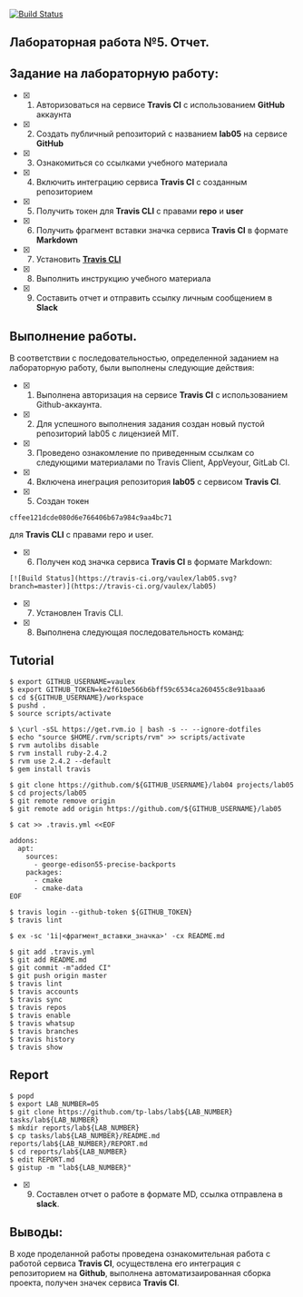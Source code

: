 [![Build Status](https://travis-ci.org/vaulex/lab05.svg?branch=master)](https://travis-ci.org/vaulex/lab05)
## Лабораторная работа №5. Отчет.

## Задание на лабораторную работу:

- [X] 1. Авторизоваться на сервисе **Travis CI** с использованием **GitHub** аккаунта
- [X] 2. Создать публичный репозиторий с названием **lab05** на сервисе **GitHub**
- [X] 3. Ознакомиться со ссылками учебного материала
- [X] 4. Включить интеграцию сервиса **Travis CI** с созданным репозиторием
- [X] 5. Получить токен для **Travis CLI** с правами **repo** и **user**
- [X] 6. Получить фрагмент вставки значка сервиса **Travis CI** в формате **Markdown**
- [X] 7. Установить [**Travis CLI**](https://github.com/travis-ci/travis.rb#installation)
- [X] 8. Выполнить инструкцию учебного материала
- [X] 9. Составить отчет и отправить ссылку личным сообщением в **Slack**

## Выполнение работы.
	
В соответствии с последовательностью, определенной заданием на лабораторную работу, были выполнены следующие действия:
- [X] 1. Выполнена авторизация на сервисе **Travis CI** с использованием Github-аккаунта.
- [X] 2. Для успешного выполнения задания создан новый пустой репозиторий lab05 с лицензией MIT.
- [X] 3. Проведено ознакомление по приведенным ссылкам со следующими материалами по Travis Client, AppVeyour, GitLab CI.
- [X] 4. Включена инеграция репозитория **lab05** с сервисом **Travis CI**.
- [X] 5. Создан токен
```ShellSession
cffee121dcde080d6e766406b67a984c9aa4bc71
```
для **Travis CLI** с правами repo и user.
- [X] 6. Получен код значка сервиса **Travis CI** в формате Markdown:
```ShellSession
[![Build Status](https://travis-ci.org/vaulex/lab05.svg?branch=master)](https://travis-ci.org/vaulex/lab05)
```
- [X] 7. Установлен Travis CLI.
- [X] 8. Выполнена следующая последовательность команд:

## Tutorial
```ShellSession
$ export GITHUB_USERNAME=vaulex
$ export GITHUB_TOKEN=ke2f610e566b6bff59c6534ca260455c8e91baaa6
$ cd ${GITHUB_USERNAME}/workspace
$ pushd .
$ source scripts/activate

$ \curl -sSL https://get.rvm.io | bash -s -- --ignore-dotfiles
$ echo "source $HOME/.rvm/scripts/rvm" >> scripts/activate
$ rvm autolibs disable
$ rvm install ruby-2.4.2
$ rvm use 2.4.2 --default
$ gem install travis

$ git clone https://github.com/${GITHUB_USERNAME}/lab04 projects/lab05
$ cd projects/lab05
$ git remote remove origin
$ git remote add origin https://github.com/${GITHUB_USERNAME}/lab05

$ cat >> .travis.yml <<EOF

addons:
  apt:
    sources:
      - george-edison55-precise-backports
    packages:
      - cmake
      - cmake-data
EOF

$ travis login --github-token ${GITHUB_TOKEN}
$ travis lint

$ ex -sc '1i|<фрагмент_вставки_значка>' -cx README.md

$ git add .travis.yml
$ git add README.md
$ git commit -m"added CI"
$ git push origin master
$ travis lint
$ travis accounts
$ travis sync
$ travis repos
$ travis enable
$ travis whatsup
$ travis branches
$ travis history
$ travis show
```
## Report
```ShellSession
$ popd
$ export LAB_NUMBER=05
$ git clone https://github.com/tp-labs/lab${LAB_NUMBER} tasks/lab${LAB_NUMBER}
$ mkdir reports/lab${LAB_NUMBER}
$ cp tasks/lab${LAB_NUMBER}/README.md reports/lab${LAB_NUMBER}/REPORT.md
$ cd reports/lab${LAB_NUMBER}
$ edit REPORT.md
$ gistup -m "lab${LAB_NUMBER}"
```
- [X] 9. Составлен отчет о работе в формате MD, ссылка отправлена в **slack**.

	
## Выводы:
В ходе проделанной работы проведена ознакомительная работа с работой сервиса **Travis CI**, осуществлена его интеграция с репозиторием на **Github**, выполнена автоматизаированная сборка проекта, получен значек сервиса **Travis CI**.
